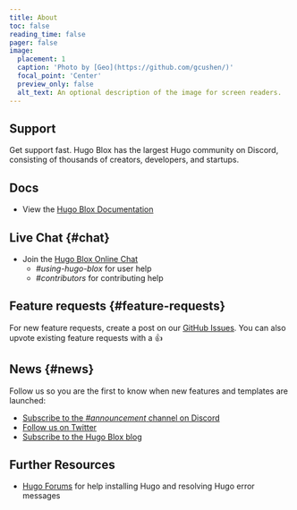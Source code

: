 ```yaml
---
title: About
toc: false
reading_time: false
pager: false
image:
  placement: 1
  caption: 'Photo by [Geo](https://github.com/gcushen/)'
  focal_point: 'Center'
  preview_only: false
  alt_text: An optional description of the image for screen readers.
---
```


## Support

Get support fast. Hugo Blox has the largest Hugo community on Discord, consisting of thousands of creators, developers, and startups.

## Docs

- View the [Hugo Blox Documentation](https://docs.hugoblox.com/)

## Live Chat {#chat}

- Join the [Hugo Blox Online Chat](https://discord.gg/z8wNYzb)
  - _#using-hugo-blox_ for user help
  - _#contributors_ for contributing help

## Feature requests {#feature-requests}

For new feature requests, create a post on our [GitHub Issues](https://github.com/HugoBlox/hugo-blox-builder/issues). You can also upvote existing feature requests with a 👍

## News {#news}

Follow us so you are the first to know when new features and templates are launched:

- [Subscribe to the _#announcement_ channel on Discord](https://discord.gg/z8wNYzb)
- [Follow us on Twitter](https://twitter.com/GetResearchDev)
- [Subscribe to the Hugo Blox blog](https://hugoblox.com/blog/)

## Further Resources

- [Hugo Forums](https://discourse.gohugo.io/) for help installing Hugo and resolving Hugo error messages
